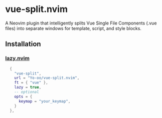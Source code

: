 # vue-split.nvim

A Neovim plugin that intelligently splits Vue Single File Components (.vue files) into separate windows for template, script, and style blocks.

## Installation

### [lazy.nvim](https://github.com/folke/lazy.nvim)

```lua
  {
    "vue-split",
    url = "Yo-oo/vue-split.nvim",
    ft = { "vue" },
    lazy = true,
    -- optional
    opts = {
      keymap = "your_keymap",
    }
  },
```
